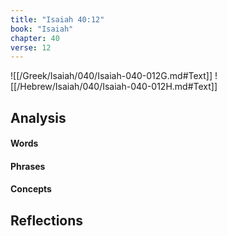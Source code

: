 ```yaml
---
title: "Isaiah 40:12"
book: "Isaiah"
chapter: 40
verse: 12
---
```

![[/Greek/Isaiah/040/Isaiah-040-012G.md#Text]]
![[/Hebrew/Isaiah/040/Isaiah-040-012H.md#Text]]

## Analysis

#### Words

#### Phrases

#### Concepts

## Reflections
